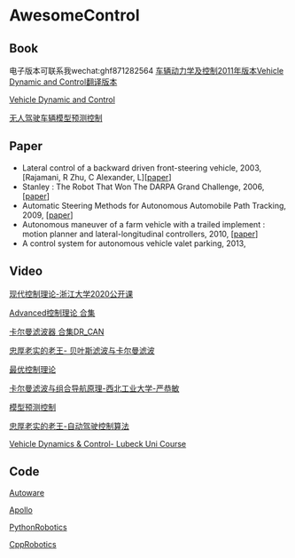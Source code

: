 
# AwesomeControl

## Book
电子版本可联系我wechat:ghf871282564
[车辆动力学及控制2011年版本Vehicle Dynamic and Control翻译版本](http://book.kongfz.com/293356/2542413822/)

[Vehicle Dynamic and Control](https://item.jd.com/1650243934.html)

[无人驾驶车辆模型预测控制](https://item.jd.com/12843658.html)

## Paper

- Lateral control of a backward driven front-steering vehicle, 2003, [Rajamani, R Zhu, C Alexander, L][[paper]()]
- Stanley : The Robot That Won The DARPA Grand Challenge, 2006,[[paper]()]
- Automatic Steering Methods for Autonomous Automobile Path Tracking, 2009, [[paper]()]
- Autonomous maneuver of a farm vehicle with a trailed implement : motion planner and lateral-longitudinal controllers, 2010, [[paper]()]
- A control system for autonomous vehicle valet parking, 2013,


## Video
[现代控制理论-浙江大学2020公开课](https://www.bilibili.com/video/BV1T7411n7en?p=1)

[Advanced控制理论 合集](https://www.bilibili.com/video/BV1fx41137dA)

[卡尔曼滤波器 合集DR_CAN](https://www.bilibili.com/video/BV12D4y1S7fU)

[忠厚老实的老王- 贝叶斯滤波与卡尔曼滤波](https://www.bilibili.com/video/BV1eE41147wK)

[最优控制理论](https://www.bilibili.com/video/BV1oz4y1R7QD?p=1)

[卡尔曼滤波与组合导航原理-西北工业大学-严恭敏](https://www.bilibili.com/video/BV11K411J7gp?from=search&seid=2783310360201785316)

[模型预测控制](https://space.bilibili.com/387233952/)

[忠厚老实的老王-自动驾驶控制算法](https://www.bilibili.com/video/BV1ZA411J7pV)

[Vehicle Dynamics & Control- Lubeck Uni Course](https://www.bilibili.com/video/BV1Pa4y1E7RY)
## Code

[Autoware](https://github.com/Autoware-AI/autoware.ai)

[Apollo](https://github.com/ctripcorp/apollo)

[PythonRobotics]()

[CppRobotics]()
